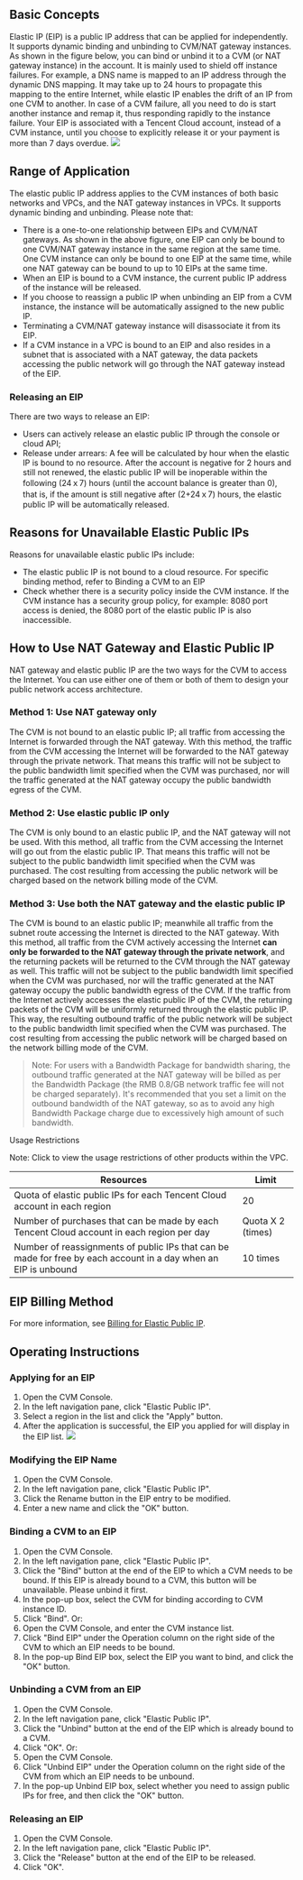 ## Basic Concepts

Elastic IP (EIP) is a public IP address that can be applied for independently. It supports dynamic binding and unbinding to CVM/NAT gateway instances. As shown in the figure below, you can bind or unbind it to a CVM (or NAT gateway instance) in the account. It is mainly used to shield off instance failures. For example, a DNS name is mapped to an IP address through the dynamic DNS mapping. It may take up to 24 hours to propagate this mapping to the entire Internet, while elastic IP enables the drift of an IP from one CVM to another. In case of a CVM failure, all you need to do is start another instance and remap it, thus responding rapidly to the instance failure.
Your EIP is associated with a Tencent Cloud account, instead of a CVM instance, until you choose to explicitly release it or your payment is more than 7 days overdue.
![](https://main.qcloudimg.com/raw/d54b9657eac2d442e15c76ba51fe4e88.png)

## Range of Application
The elastic public IP address applies to the CVM instances of both basic networks and VPCs, and the NAT gateway instances in VPCs. It supports dynamic binding and unbinding. Please note that:

- There is a one-to-one relationship between EIPs and CVM/NAT gateways. As shown in the above figure, one EIP can only be bound to one CVM/NAT gateway instance in the same region at the same time. One CVM instance can only be bound to one EIP at the same time, while one NAT gateway can be bound to up to 10 EIPs at the same time.  
- When an EIP is bound to a CVM instance, the current public IP address of the instance will be released.
- If you choose to reassign a public IP when unbinding an EIP from a CVM instance, the instance will be automatically assigned to the new public IP.
- Terminating a CVM/NAT gateway instance will disassociate it from its EIP.
- If a CVM instance in a VPC is bound to an EIP and also resides in a subnet that is associated with a NAT gateway, the data packets accessing the public network will go through the NAT gateway instead of the EIP.


### Releasing an EIP
There are two ways to release an EIP:
- Users can actively release an elastic public IP through the console or cloud API;
- Release under arrears: A fee will be calculated by hour when the elastic IP is bound to no resource. After the account is negative for 2 hours and still not renewed, the elastic public IP will be inoperable within the following (24ｘ7) hours (until the account balance is greater than 0), that is, if the amount is still negative after (2+24ｘ7) hours, the elastic public IP will be automatically released.

## Reasons for Unavailable Elastic Public IPs
Reasons for unavailable elastic public IPs include:
- The elastic public IP is not bound to a cloud resource. For specific binding method, refer to Binding a CVM to an EIP
- Check whether there is a security policy inside the CVM instance. If the CVM instance has a security group policy, for example: 8080 port access is denied, the 8080 port of the elastic public IP is also inaccessible.

## How to Use NAT Gateway and Elastic Public IP

NAT gateway and elastic public IP are the two ways for the CVM to access the Internet. You can use either one of them or both of them to design your public network access architecture.

### Method 1: Use NAT gateway only
The CVM is not bound to an elastic public IP; all traffic from accessing the Internet is forwarded through the NAT gateway. With this method, the traffic from the CVM accessing the Internet will be forwarded to the NAT gateway through the private network. That means this traffic will not be subject to the public bandwidth limit specified when the CVM was purchased, nor will the traffic generated at the NAT gateway occupy the public bandwidth egress of the CVM.

### Method 2: Use elastic public IP only
The CVM is only bound to an elastic public IP, and the NAT gateway will not be used. With this method, all traffic from the CVM accessing the Internet will go out from the elastic public IP. That means this traffic will not be subject to the public bandwidth limit specified when the CVM was purchased. The cost resulting from accessing the public network will be charged based on the network billing mode of the CVM.

### Method 3: Use both the NAT gateway and the elastic public IP
The CVM is bound to an elastic public IP; meanwhile all traffic from the subnet route accessing the Internet is directed to the NAT gateway. With this method, all traffic from the CVM actively accessing the Internet **can only be forwarded to the NAT gateway through the private network**, and the returning packets will be returned to the CVM through the NAT gateway as well. This traffic will not be subject to the public bandwidth limit specified when the CVM was purchased, nor will the traffic generated at the NAT gateway occupy the public bandwidth egress of the CVM. If the traffic from the Internet actively accesses the elastic public IP of the CVM, the returning packets of the CVM will be uniformly returned through the elastic public IP. This way, the resulting outbound traffic of the public network will be subject to the public bandwidth limit specified when the CVM was purchased. The cost resulting from accessing the public network will be charged based on the network billing mode of the CVM.

> Note: For users with a Bandwidth Package for bandwidth sharing, the outbound traffic generated at the NAT gateway will be billed as per the Bandwidth Package (the RMB 0.8/GB network traffic fee will not be charged separately). It's recommended that you set a limit on the outbound bandwidth of the NAT gateway, so as to avoid any high Bandwidth Package charge due to excessively high amount of such bandwidth.


Usage Restrictions

Note: Click to view the usage restrictions of other products within the VPC.

| Resources | Limit |
|---------|---------|
| Quota of elastic public IPs for each Tencent Cloud account in each region | 20 |
| Number of purchases that can be made by each Tencent Cloud account in each region per day | Quota X 2 (times) |
| Number of reassignments of public IPs that can be made for free by each account in a day when an EIP is unbound | 10 times |

## EIP Billing Method
For more information, see [Billing for Elastic Public IP](https://intl.cloud.tencent.com/document/product/213/17156).

## Operating Instructions
###  Applying for an EIP
1) Open the CVM Console.
2) In the left navigation pane, click "Elastic Public IP".
3) Select a region in the list and click the "Apply" button.
3) After the application is successful, the EIP you applied for will display in the EIP list.
![](https://mc.qcloudimg.com/static/img/9b456a3f09f479d553e06503dee42aa1/EIP.jpg)

### Modifying the EIP Name
1) Open the CVM Console.
2) In the left navigation pane, click "Elastic Public IP".
3) Click the Rename button in the EIP entry to be modified.
4) Enter a new name and click the "OK" button.

### Binding a CVM to an EIP
1) Open the CVM Console.
2) In the left navigation pane, click "Elastic Public IP".
3) Click the "Bind" button at the end of the EIP to which a CVM needs to be bound. If this EIP is already bound to a CVM, this button will be unavailable. Please unbind it first.
4) In the pop-up box, select the CVM for binding according to CVM instance ID.
5) Click "Bind".
Or:
1) Open the CVM Console, and enter the CVM instance list.
2) Click "Bind EIP" under the Operation column on the right side of the CVM to which an EIP needs to be bound.
3) In the pop-up Bind EIP box, select the EIP you want to bind, and click the "OK" button.

### Unbinding a CVM from an EIP
1) Open the CVM Console.
2) In the left navigation pane, click "Elastic Public IP".
3) Click the "Unbind" button at the end of the EIP which is already bound to a CVM.
4) Click "OK".
Or:
1) Open the CVM Console.
2) Click "Unbind EIP" under the Operation column on the right side of the CVM from which an EIP needs to be unbound.
3) In the pop-up Unbind EIP box, select whether you need to assign public IPs for free, and then click the "OK" button.

### Releasing an EIP
1) Open the CVM Console.
2) In the left navigation pane, click "Elastic Public IP".
3) Click the "Release" button at the end of the EIP to be released.
4) Click "OK".





